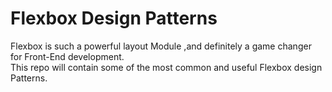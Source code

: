 # Flexbox Design Patterns

Flexbox is such a powerful layout Module ,and definitely a game changer for Front-End development.  
This repo will contain some of the most common and useful Flexbox design Patterns. 